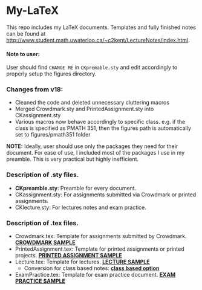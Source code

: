 # My-LaTeX
This repo includes my LaTeX documents. Templates and fully finished notes can be found at http://www.student.math.uwaterloo.ca/~c2kent/LectureNotes/index.html.

#### Note to user:

User should find `CHANGE ME` in `CKpremable.sty` and edit accordingly to properly setup the figures directory.

### Changes from v18:

- Cleaned the code and deleted unnecessary cluttering macros
- Merged Crowdmark.sty and PrintedAssignment.sty into CKassignment.sty
- Various macros now behave accordingly to specific class. e.g. if the class is specified as PMATH 351, then the figures path is automatically set to figures/pmath351 folder

**NOTE:** Ideally, user should use only the packages they need for their document. For ease of use, I included most of the packages I use in my preamble. This is very practical but highly inefficient.

### Description of .sty files.

- **CKpreamble.sty**: Preamble for every document.
- CKassignment.sty: For assignments submitted via Crowdmark or printed assignments.
- CKlecture.sty: For lectures notes and exam practice.

### Description of .tex files.

- Crowdmark.tex: Template for assignments submitted by Crowdmark. [__CROWDMARK SAMPLE__](http://www.student.math.uwaterloo.ca/~c2kent/LectureNotes/templates/Crowdmark.pdf#page=7)
- PrintedAssignment.tex: Template for printed assignments or printed projects. [__PRINTED ASSIGNMENT SAMPLE__](http://www.student.math.uwaterloo.ca/~c2kent/LectureNotes/templates/PrintedAssignment.pdf#page=8)
- Lecture.tex: Template for lectures. [__LECTURE SAMPLE__](http://www.student.math.uwaterloo.ca/~c2kent/LectureNotes/templates/Lecture.pdf)
  - Conversion for class based notes: [__class based option__](http://www.student.math.uwaterloo.ca/~c2kent/LectureNotes/templates/LectureChapBased.pdf)
- ExamPractice.tex: Template for exam practice document. [__EXAM PRACTICE SAMPLE__](http://www.student.math.uwaterloo.ca/~c2kent/LectureNotes/templates/ExamPractice.pdf)
